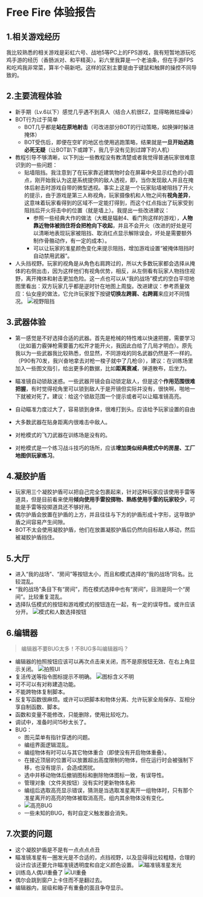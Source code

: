 # Free Fire 体验报告
## 1.相关游戏经历

我比较熟悉的相关游戏是彩虹六号、战地5等PC上的FPS游戏，我有短暂地游玩吃鸡手游的经历（香肠派对、和平精英）。彩六里我算是一个老油条，但在手游FPS和吃鸡我非常菜，算半个萌新吧。这样的区别主要是由于键鼠和触屏的操控不同导致的。

## 2.主要流程体验

* 新手期（Lv.6以下）感觉几乎遇不到真人（结合人机很EZ，显得略微枯燥😀）
* BOT行为过于简单
  * BOT几乎都是**站在原地射击**（可改进部分BOT的行动策略，如换弹时躲进掩体）
  * BOT受伤后，即便在空旷的地区也使用逃跑策略，结果就是**一旦开始逃跑必死无疑**（让BOT趴下或蹲下，我几乎没有见到过蹲下的人机）
* 教程引导不够清晰，以下列出一些教程没有教清楚或者我觉得普通玩家很难意识到的一些问题：
  * 贴墙阻挡。我注意到了在玩家靠近建筑物时会在屏幕中央显示红色的小圆点，刚开始我认为这是系统提供的敌人透视，即，当你发现敌人并且在掩体后射击时游戏自带的微型透视。事实上这是一个玩家贴墙被阻挡了开火的提示，由于游戏是第三人称视角，玩家摄像机和人物之间有**视角差异**，这意味着玩家看得到的区域不一定能打得到，而这个红点指出了玩家受到阻挡后开火将击中的位置（就是墙上）。我提出一些改进建议：
    + 参照一些经典大作的做法（大概是辐射4、看门狗这样的游戏），**人物靠近物体被挡住将会把枪向下收起**，并且不会开火（改进的好处是可以清晰地表现玩家被阻挡、取消红点显示解除误会，坏处是需要额外制作骨骼动作，有一定的成本）。
    + 可以让玩家的准星颜色变化来提示阻挡，增加游戏设置“被掩体阻挡时自动禁用武器”。
* 人头挡视野。玩家的视角是从角色右肩跨过的，所以大多数玩家都会选择从掩体的右侧出击，因为这样他们有视角优势，相反，从左侧看有玩家人物挡住视野，离开掩体和射击更加危险。这一点也可以从“我的战场”模式的空白平坦地图里看出：双方玩家几乎都是逆时针在地图上周旋。改进建议：参考质量效应：仙女座的做法，它允许玩家按下按键**切换左跨肩、右跨肩**来应对不同情况。
  ![视野阻挡](./%E8%A7%86%E8%A7%92.jpg)

## 3.武器体验
* 第一感觉是不好选择合适的武器。首先是枪械的特性难以快速把握，需要学习（比如蓄力霰弹枪需要蓄力松开才能开火，我因此白给了几局才明白）。原先我以为一些武器我比较熟悉，但显然，不同游戏的同名武器仍然是不一样的。（P90有70发，我兴奋地拿去对枪一梭子就中了几枪😢），建议：在训练场里加入一些图文指引，给出更多的数据，比如**距离衰减**，弹道散布，后坐力。
* 瞄准镜自动锁敌迷惑。一些武器开镜会自动锁定敌人，但是这个**作用范围很难把握**，有时觉得视角里可以锁到敌人于是开镜但实际并没有，很快啊，啪地一下就被对死了。建议：给这个锁敌范围一个提示或者可以让瞄准镜高亮。

* 自动瞄准力度过大了，容易锁到身体，很难打到头。应该给予玩家设置的自由
* 大多数武器在贴身距离内很难击中敌人。
* 对枪模式的飞刀武器在训练场是没有的。
* 对枪模式是一个练习战斗技巧的场所，应该**增加类似经典模式中的房屋、工厂地图供玩家练习**。

## 4.凝胶护盾

* 玩家用三个凝胶护盾可以把自己完全包裹起来，针对这种玩家应该使用手雷等道具，但是目前看来使用**倾向使用手雷投掷物、熟练使用手雷的玩家较少**，可能是手雷等投掷道具还不够好用。
* 偶尔护盾会放置在护盾的上方，并且往往与下方的护盾形成十字形，这导致护盾之间容易产生间隙。
* BOT不太会使用凝胶护盾，他们在放置凝胶护盾后仍然向目标敌人移动，然后被凝胶护盾挡住。

## 5.大厅

* 进入“我的战场”、“房间”等按钮太小，而且和模式选择的“我的战场”同名。比较混乱。
* “我的战场”条目下有“房间”，而在模式选择中也有“房间”，目测是同一个“房间”。比较重复混乱。
* 选择队伍模式的按钮和游戏模式的按钮连在一起，有一定的误导性。或许应该分开。
![模式和人数选择按钮](./%E6%A8%A1%E5%BC%8F%E6%8C%89%E9%92%AE.png)

## 6.编辑器
> 编辑器不要BUG太多！不BUG多叫编辑器吗？
* 编辑器的拍照按钮应该可以再次点击来关闭，而不是原按钮无效、在右上角显示关闭。
  ![拍照UI](./%E7%85%A7%E7%89%87UI.jpg)
* 复活传送等指令图标提示不明确。
  ![图标含义不明](./%E5%9B%BE%E6%A0%87%E6%8C%87%E7%A4%BA%E4%B8%8D%E6%98%8E%E7%A1%AE.jpg)
* 可不可以有对称建造功能。
* 不能跨物体复制脚本。
* 反复写函数很麻烦。或许可以把脚本和物体分离、允许玩家全局保存、互相分享自制函数、脚本。
* 函数和变量不能修改，只能删除，使用比较吃力。
* 调试中，准备时间15秒太长了。
* BUG：
  * 图元菜单有指针穿透的问题。
  * 编组界面逻辑混乱。
  * 编组物体有时可以与其它物体重合（即使没有开启物体重叠）。
  * 在接近顶层的位置可以放置超出高度限制的物体，但在运行时会被强制下移，也没有提示，会造成困扰。
  * 选中并移动物体后撤销图标和删除物体图标一致，有误导性。
  * 管理对象（文件夹按钮）没有实时更新物体名称
  * 编组后选取高亮显示错误，猜测是当选取准星离开一组物体时，只有那个准星离开的高亮的物体被取消高亮，组内其余物体没有变化。
  * ![高亮BUG](./%E7%BC%96%E7%BB%84%E9%AB%98%E4%BA%AE%E6%8F%90%E7%A4%BA%E6%9C%89%E9%94%99%E8%AF%AF.jpg)
  * 一些未知的BUG，有时自定义触发器会消失。

## 7.次要的问题

* 这个凝胶护盾是不是有一点点点点丑
* 瞄准镜准星有一圈发光是不合适的，点挡视野，以及显得得比较粗糙，合理的设计应该还要允许瞄准镜透明度和自定义颜色设置。
    ![瞄准镜准星发光](./%E7%9E%84%E5%87%86%E9%95%9C%E5%8F%91%E5%85%89.jpg)
* 训练岛人偶UI重叠了
    ![UI重叠](./UI%E9%87%8D%E5%8F%A0.jpg)
* 偶尔会跳到窗户上卡住而不是翻过去。
* 编辑器内，层级和箱子有重叠的面且争夺显示。
